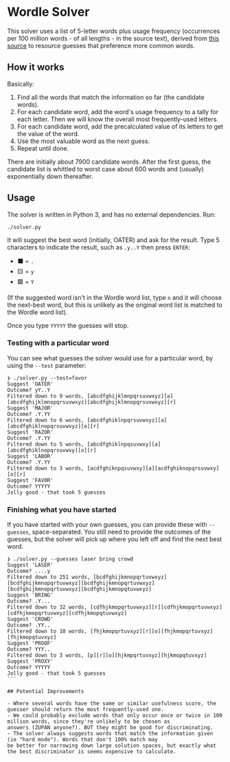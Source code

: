 # Wordle Solver

This solver uses a list of 5-letter words plus usage frequency (occurrences per 100 million words -
of all lengths - in the source text), derived from
[this source](http://www.kilgarriff.co.uk/bnc-readme.html) to resource guesses that preference more
common words.

## How it works

Basically:

1. Find all the words that match the information so far (the candidate words).
2. For each candidate word, add the word's usage frequency to a tally for each letter. Then we will
   know the overall most frequently-used letters.
3. For each candidate word, add the precalculated value of its letters to get the value of the
   word.
4. Use the most valuable word as the next guess.
5. Repeat until done.

There are initially about 7900 candidate words. After the first guess, the candidate list is whittled 
to worst case about 600 words and (usually) exponentially down thereafter.

## Usage

The solver is written in Python 3, and has no external dependencies. Run:

```{bash}
./solver.py
```

It will suggest the best word (initially, OATER) and ask for the result. Type 5 characters to
indicate the result, such as `.y..Y` then press `ENTER`:

- ⬛ = `.`
- 🟨 = `y`
- 🟩 = `Y`

(If the suggested word isn't in the Wordle word list, type `n` and it will choose the next-best
word, but this is unlikely as the original word list is matched to the Wordle word list).

Once you type `YYYYY` the guesses will stop.

### Testing with a particular word

You can see what guesses the solver would use for a particular word, by using the `--test` parameter:
```
❯ ./solver.py --test=favor
Suggest 'OATER'
Outcome? yY..Y
Filtered down to 9 words, [abcdfghijklmnpqrsuvwxyz][a][abcdfghijklmnopqrsuvwxyz][abcdfghijklmnopqrsuvwxyz][r]
Suggest 'MAJOR'
Outcome? .Y.YY
Filtered down to 6 words, [abcdfghiklnpqrsuvwxyz][a][abcdfghiklnopqrsuvwxyz][o][r]
Suggest 'RAZOR'
Outcome? .Y.YY
Filtered down to 5 words, [abcdfghiklnpqsuvwxy][a][abcdfghiklnopqrsuvwxy][o][r]
Suggest 'LABOR'
Outcome? .Y.YY
Filtered down to 3 words, [acdfghiknpqsuvwxy][a][acdfghiknopqrsuvwxy][o][r]
Suggest 'FAVOR'
Outcome? YYYYY
Jolly good - that took 5 guesses
```

### Finishing what you have started

If you have started with your own guesses, you can provide these with `--guesses`, space-separated. You 
still need to provide the outcomes of the guesses, but the solver will pick up where you left off and 
find the next best word.

````
❯ ./solver.py --guesses laser bring crowd
Suggest 'LASER'
Outcome? ....y
Filtered down to 251 words, [bcdfghijkmnopqrtuvwxyz][bcdfghijkmnopqrtuvwxyz][bcdfghijkmnopqrtuvwxyz][bcdfghijkmnopqrtuvwxyz][bcdfghijkmnopqtuvwxyz]
Suggest 'BRING'
Outcome? .Y...
Filtered down to 32 words, [cdfhjkmopqrtuvwxyz][r][cdfhjkmopqrtuvwxyz][cdfhjkmopqrtuvwxyz][cdfhjkmopqtuvwxyz]
Suggest 'CROWD'
Outcome? .YY..
Filtered down to 10 words, [fhjkmopqrtuvxyz][r][o][fhjkmopqrtuvxyz][fhjkmopqtuvxyz]
Suggest 'PROOF'
Outcome? YYY..
Filtered down to 3 words, [p][r][o][hjkmpqrtuvxyz][hjkmopqtuvxyz]
Suggest 'PROXY'
Outcome? YYYYY
Jolly good - that took 5 guesses
```

## Potential Improvements

- Where several words have the same or similar usefulness score, the guesser should return the most frequently-used one.
- We could probably exclude words that only occur once or twice in 100 million words, since they're unlikely to be chosen as 
answers (ZUPAN anyone?). BUT they might be good for discriminating.
- The solver always suggests words that match the information given (ie "hard mode"). Words that don't 100% match may 
be better for narrowing down large solution spaces, but exactly what the best discriminator is seems expensive to calculate.
````
